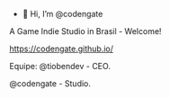 - 👋 Hi, I’m @codengate

A Game Indie Studio in Brasil - Welcome! 

https://codengate.github.io/

Equipe:
@tiobendev - CEO.

@codengate - Studio.
